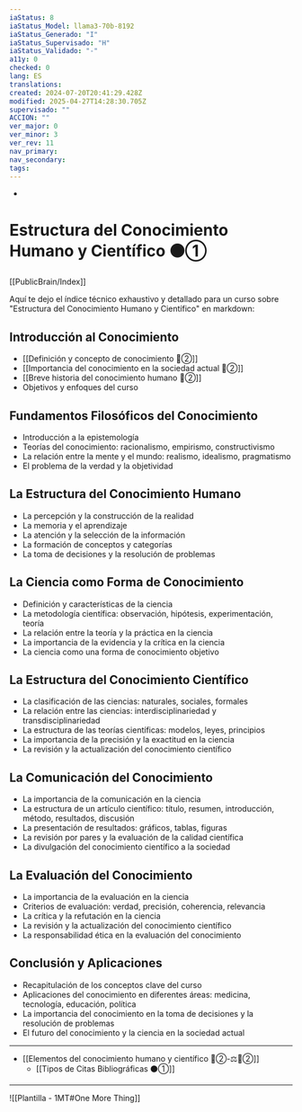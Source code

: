 ```yaml
---
iaStatus: 8
iaStatus_Model: llama3-70b-8192
iaStatus_Generado: "I"
iaStatus_Supervisado: "H"
iaStatus_Validado: "-"
a11y: 0
checked: 0
lang: ES
translations: 
created: 2024-07-20T20:41:29.428Z
modified: 2025-04-27T14:28:30.705Z
supervisado: ""
ACCION: ""
ver_major: 0
ver_minor: 3
ver_rev: 11
nav_primary: 
nav_secondary: 
tags:
---
```

-
# Estructura del Conocimiento Humano y Científico ⚫①

[[PublicBrain/Index]]

Aquí te dejo el índice técnico exhaustivo y detallado para un curso sobre "Estructura del Conocimiento Humano y Científico" en markdown:


## Introducción al Conocimiento

* [[Definición y concepto de conocimiento 🔴②]]
* [[Importancia del conocimiento en la sociedad actual 🔴②]]
* [[Breve historia del conocimiento humano 🔴②]]
* Objetivos y enfoques del curso
## Fundamentos Filosóficos del Conocimiento

* Introducción a la epistemología
* Teorías del conocimiento: racionalismo, empirismo, constructivismo
* La relación entre la mente y el mundo: realismo, idealismo, pragmatismo
* El problema de la verdad y la objetividad

## La Estructura del Conocimiento Humano

* La percepción y la construcción de la realidad
* La memoria y el aprendizaje
* La atención y la selección de la información
* La formación de conceptos y categorías
* La toma de decisiones y la resolución de problemas
## La Ciencia como Forma de Conocimiento

* Definición y características de la ciencia
* La metodología científica: observación, hipótesis, experimentación, teoría
* La relación entre la teoría y la práctica en la ciencia
* La importancia de la evidencia y la crítica en la ciencia
* La ciencia como una forma de conocimiento objetivo

## La Estructura del Conocimiento Científico

* La clasificación de las ciencias: naturales, sociales, formales
* La relación entre las ciencias: interdisciplinariedad y transdisciplinariedad
* La estructura de las teorías científicas: modelos, leyes, principios
* La importancia de la precisión y la exactitud en la ciencia
* La revisión y la actualización del conocimiento científico
## La Comunicación del Conocimiento

* La importancia de la comunicación en la ciencia
* La estructura de un artículo científico: título, resumen, introducción, método, resultados, discusión
* La presentación de resultados: gráficos, tablas, figuras
* La revisión por pares y la evaluación de la calidad científica
* La divulgación del conocimiento científico a la sociedad

## La Evaluación del Conocimiento

* La importancia de la evaluación en la ciencia
* Criterios de evaluación: verdad, precisión, coherencia, relevancia
* La crítica y la refutación en la ciencia
* La revisión y la actualización del conocimiento científico
* La responsabilidad ética en la evaluación del conocimiento

## Conclusión y Aplicaciones

* Recapitulación de los conceptos clave del curso
* Aplicaciones del conocimiento en diferentes áreas: medicina, tecnología, educación, política
* La importancia del conocimiento en la toma de decisiones y la resolución de problemas
* El futuro del conocimiento y la ciencia en la sociedad actual

---

* [[Elementos del conocimiento humano y científico 🔴②-⚖️🔴②]]
	* [[Tipos de Citas Bibliográficas  ⚫①]]

---

![[Plantilla - 1MT#One More Thing]]